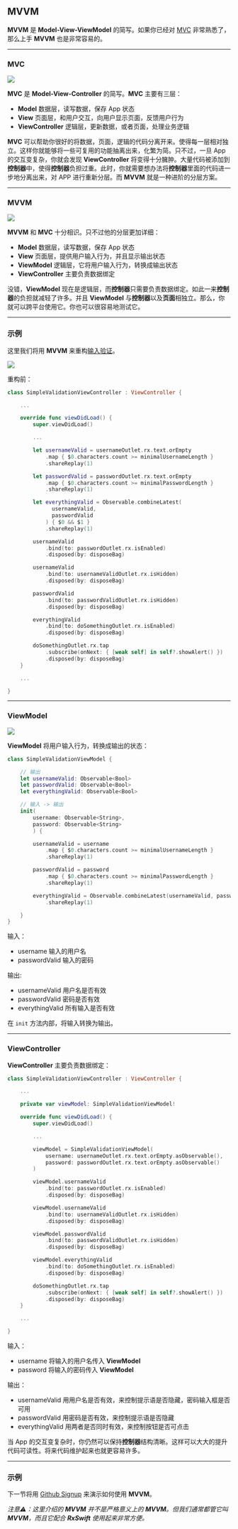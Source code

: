 ## MVVM

**MVVM** 是 **Model-View-ViewModel** 的简写。如果你已经对 [MVC] 非常熟悉了，那么上手 **MVVM** 也是非常容易的。

---

### MVC

![](/assets/Architecture/MVVM/MVC.png)

**MVC** 是 **Model-View-Controller** 的简写。**MVC** 主要有三层：

  * **Model** 数据层，读写数据，保存 App 状态
  * **View** 页面层，和用户交互，向用户显示页面，反馈用户行为
  * **ViewController** 逻辑层，更新数据，或者页面，处理业务逻辑

**MVC** 可以帮助你很好的将数据，页面，逻辑的代码分离开来。使得每一层相对独立。这样你就能够将一些可复用的功能抽离出来，化繁为简。只不过，一旦 App 的交互变复杂，你就会发现 **ViewController** 将变得十分臃肿。大量代码被添加到**控制器**中，使得**控制器**负担过重。此时，你就需要想办法将**控制器**里面的代码进一步地分离出来，对 APP 进行重新分层。而 **MVVM** 就是一种进阶的分层方案。

---

### MVVM

![](/assets/Architecture/MVVM/MVVM.png)

**MVVM** 和 **MVC** 十分相识。只不过他的分层更加详细：

* **Model** 数据层，读写数据，保存 App 状态
* **View** 页面层，提供用户输入行为，并且显示输出状态
* **ViewModel** 逻辑层，它将用户输入行为，转换成输出状态
* **ViewController** 主要负责数据绑定

没错，**ViewModel** 现在是逻辑层，而**控制器**只需要负责数据绑定。如此一来**控制器**的负担就减轻了许多。并且 **ViewModel** 与**控制器**以及**页面**相独立。那么，你就可以跨平台使用它。你也可以很容易地测试它。

---

### 示例

这里我们将用 **MVVM** 来重构[输入验证](/content/first_app.md)。

![](/assets/SimpleValid/SimpleValidationFull.gif)

重构前：

```swift
class SimpleValidationViewController : ViewController {

    ...

    override func viewDidLoad() {
        super.viewDidLoad()

        ...

        let usernameValid = usernameOutlet.rx.text.orEmpty
            .map { $0.characters.count >= minimalUsernameLength }
            .shareReplay(1)

        let passwordValid = passwordOutlet.rx.text.orEmpty
            .map { $0.characters.count >= minimalPasswordLength }
            .shareReplay(1)

        let everythingValid = Observable.combineLatest(
              usernameValid,
              passwordValid
            ) { $0 && $1 }
            .shareReplay(1)

        usernameValid
            .bind(to: passwordOutlet.rx.isEnabled)
            .disposed(by: disposeBag)

        usernameValid
            .bind(to: usernameValidOutlet.rx.isHidden)
            .disposed(by: disposeBag)

        passwordValid
            .bind(to: passwordValidOutlet.rx.isHidden)
            .disposed(by: disposeBag)

        everythingValid
            .bind(to: doSomethingOutlet.rx.isEnabled)
            .disposed(by: disposeBag)

        doSomethingOutlet.rx.tap
            .subscribe(onNext: { [weak self] in self?.showAlert() })
            .disposed(by: disposeBag)
    }

    ...

}
```

---

### ViewModel

![](/assets/Architecture/MVVM/ViewModel.png)

**ViewModel** 将用户输入行为，转换成输出的状态：

```swift
class SimpleValidationViewModel {

    // 输出
    let usernameValid: Observable<Bool>
    let passwordValid: Observable<Bool>
    let everythingValid: Observable<Bool>

    // 输入 -> 输出
    init(
        username: Observable<String>,
        password: Observable<String>
        ) {

        usernameValid = username
            .map { $0.characters.count >= minimalUsernameLength }
            .shareReplay(1)

        passwordValid = password
            .map { $0.characters.count >= minimalPasswordLength }
            .shareReplay(1)

        everythingValid = Observable.combineLatest(usernameValid, passwordValid) { $0 && $1 }
            .shareReplay(1)

    }
}
```

输入：

* username 输入的用户名
* passwordValid 输入的密码

输出:

* usernameValid 用户名是否有效
* passwordValid 密码是否有效
* everythingValid 所有输入是否有效

在 `init` 方法内部，将输入转换为输出。

---

### ViewController

**ViewController** 主要负责数据绑定：

```swift
class SimpleValidationViewController : ViewController {

    ...

    private var viewModel: SimpleValidationViewModel!

    override func viewDidLoad() {
        super.viewDidLoad()

        ...

        viewModel = SimpleValidationViewModel(
            username: usernameOutlet.rx.text.orEmpty.asObservable(),
            password: passwordOutlet.rx.text.orEmpty.asObservable()
        )

        viewModel.usernameValid
            .bind(to: passwordOutlet.rx.isEnabled)
            .disposed(by: disposeBag)

        viewModel.usernameValid
            .bind(to: usernameValidOutlet.rx.isHidden)
            .disposed(by: disposeBag)

        viewModel.passwordValid
            .bind(to: passwordValidOutlet.rx.isHidden)
            .disposed(by: disposeBag)

        viewModel.everythingValid
            .bind(to: doSomethingOutlet.rx.isEnabled)
            .disposed(by: disposeBag)

        doSomethingOutlet.rx.tap
            .subscribe(onNext: { [weak self] in self?.showAlert() })
            .disposed(by: disposeBag)
    }

    ...

}
```

输入：
* username 将输入的用户名传入 **ViewModel**
* password 将输入的密码传入 **ViewModel**

输出：
* usernameValid 用用户名是否有效，来控制提示语是否隐藏，密码输入框是否可用
* passwordValid 用密码是否有效，来控制提示语是否隐藏
* everythingValid 用两者是否同时有效，来控制按钮是否可点击

当 App 的交互变复杂时，你仍然可以保持**控制器**结构清晰。这样可以大大的提升代码可读性。将来代码维护起来也就更容易许多。

---

### 示例

下一节将用 [Github Signup] 来演示如何使用 **MVVM**。

_注意⚠️：这里介绍的 **MVVM** 并不是严格意义上的 **MVVM**。但我们通常都管它叫 **MVVM**，而且它配合 **RxSwift** 使用起来非常方便。_

[MVC]:https://developer.apple.com/library/content/documentation/General/Conceptual/DevPedia-CocoaCore/MVC.html
[Github Signup]:mvvm/github_signup.md
